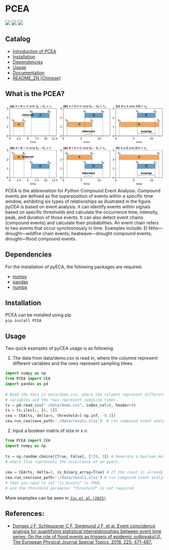 # PCEA
[![](https://img.shields.io/badge/Host-pyCEA%2FREADME-orange)](https://github.com/Koni2020/pyCEA/blob/master/README.md)
![](https://img.shields.io/badge/Python-3.10-blue)
![](https://img.shields.io/badge/Status-Building-green)
## Catalog
- [Introduction of PCEA](#what-is-the-pycea)
- [Installation](#installation)
- [Dependencies](#dependencies)
- [Usage](#usage)
- [Documentation](readme/DOCUMENTATION_CN.md)
- [README_ZN [Chinese]](readme/README_CN.md)
## What is the PCEA?
![compound events relationship](./readme/compound_events_relationship.svg)
PCEA is the abbreviation for Python Compound Event Analysis. 
Compound events are defined as the superposition of events within a specific time window, exhibiting six types of relationships as illustrated in the figure.
pyCEA is based on event analysis. It can identify events within signals based on specific thresholds and calculate the occurrence time, intensity, peak, and duration of those events. 
It can also detect event chains (compound events) and calculate their probabilities. An event chain refers to two events that occur synchronously in time. 
Examples include: El Niño—drought—wildfire chain events; heatwave—drought compound events; drought—flood compound events.
## Dependencies
For the installation of pyECA, the following packages are required:
* [numpy](https://numpy.org/)
* [pandas]()
* [numba]()

## Installation
PCEA can be installed using pip\
```pip install PCEA```
## Usage
Two quick examples of pyCEA usage is as following. 
1. The data from data/demo.csv is read in, 
where the columns represent different variables and the rows represent sampling times.

```python
import numpy as np
from PCEA import CEA
import pandas as pd

# Read the data in data/demo.csv, where the columns represent different 
# variables and the rows represent sampling times.
ts = pd.read_csv("./data/demo.csv", index_col=0, header=0)
ts = ts.iloc[:, [0, 1]]
cea = CEA(ts, delta=6, threshold=[-np.inf, -0.5])
cea.run_cea(save_path='./data/resuls.xlsx')  # run compound event analysis
```
2. Input a boolean matrix of size m x n.

```python
from PCEA import CEA
import numpy as np

ts = np.random.choice([True, False], [720, 3]) # Generate a boolean matrix, 
# where True represents the occurrence of an event.

cea = CEA(ts, delta=3, is_binary_array=True) # If the input is already a boolean matrix,
cea.run_cea(save_path='./data/resuls.xlsx') # run compound event analysis
# then you need to set "is_binary" to TRUE, 
# and the threshold parameter "threshold" is not required.
```
More examples can be seen in [`Jin et al (2025)`](tutorial/compound_event_analysis.ipynb)

## References:
* [Donges J F, Schleussner C F, Siegmund J F, et al. Event coincidence analysis for quantifying statistical interrelationships between event time series: On the role of flood events as triggers of epidemic outbreaks[J]. The European Physical Journal Special Topics, 2016, 225: 471-487.](https://link.springer.com/article/10.1140/epjst/e2015-50233-y)
